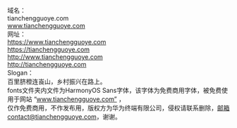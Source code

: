 域名：<br>
tianchengguoye.com<br>
www.tianchengguoye.com<br>
网址：<br>
https://www.tianchengguoye.com<br>
https://tianchengguoye.com<br>
http://www.tianchengguoye.com<br>
http://tianchengguoye.com<br>
Slogan：<br>
百里脐橙连崀山，乡村振兴在路上。<br>
fonts文件夹内文件为HarmonyOS Sans字体，该字体为免费商用字体，被免费使用于网站 “www.tianchengguoye.com” ，<br>
仅作免费商用，不作发布用，版权方为华为终端有限公司，侵权请联系删除，邮箱contact@tianchengguoye.com，谢谢。<br><br><br><br><br><br>
